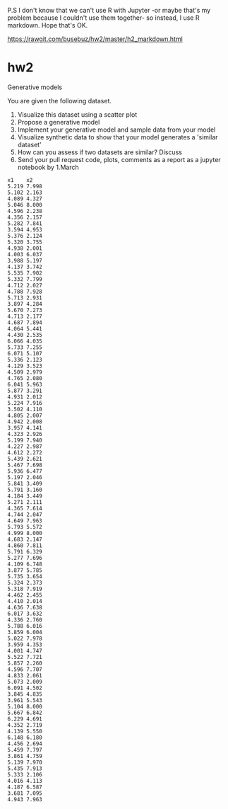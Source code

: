 P.S
I don't know that we can't use R with Jupyter -or maybe that's my problem because I couldn't use them together- so instead, I use R markdown. Hope that's OK.

https://rawgit.com/busebuz/hw2/master/h2_markdown.html

# hw2
Generative models

You are given the following dataset.

1. Visualize this dataset using a scatter plot
2. Propose a generative model 
3. Implement your generative model and sample data from your model 
4. Visualize synthetic data to show that your model generates a 'similar dataset' 
5. How can you assess if two datasets are similar? Discuss
6. Send your pull request code, plots, comments as a report as a jupyter notebook by 1.March 
```
x1    x2
5.219 7.998
5.102 2.163
4.089 4.327
5.046 8.000
4.596 2.238
4.356 2.157
5.282 7.841
3.594 4.953
5.376 2.124
5.320 3.755
4.938 2.001
4.003 6.037
3.988 5.197
4.137 3.742
5.535 7.902
5.332 7.799
4.712 2.027
4.788 7.928
5.713 2.931
3.897 4.284
5.670 7.273
4.713 2.177
4.687 7.894
4.064 5.441
4.430 2.535
6.066 4.035
5.733 7.255
6.071 5.107
5.336 2.123
4.129 3.523
4.509 2.979
4.765 2.080
6.041 5.963
5.877 3.291
4.931 2.012
5.224 7.916
3.502 4.110
4.805 2.007
4.942 2.008
3.957 4.141
4.323 2.926
5.199 7.940
4.227 2.987
4.612 2.272
5.439 2.621
5.467 7.698
5.936 6.477
5.197 2.046
5.841 3.409
5.791 3.160
4.184 3.449
5.271 2.111
4.365 7.614
4.744 2.047
4.649 7.963
5.793 5.572
4.999 8.000
4.683 2.147
4.860 7.811
5.791 6.329
5.277 7.696
4.109 6.748
3.877 5.785
5.735 3.654
5.324 2.373
5.318 7.919
4.462 2.455
4.410 2.014
4.636 7.638
6.017 3.632
4.336 2.760
5.788 6.016
3.859 6.004
5.022 7.978
3.959 4.353
4.001 4.747
5.522 7.721
5.857 2.260
4.596 7.707
4.833 2.061
5.073 2.009
6.091 4.502
3.845 4.835
3.961 5.543
5.104 8.000
5.667 6.842
6.229 4.691
4.352 2.719
4.139 5.550
6.148 6.180
4.456 2.694
5.459 7.797
3.861 4.759
5.139 7.970
5.435 7.913
5.333 2.106
4.016 4.113
4.187 6.587
3.681 7.095
4.943 7.963
